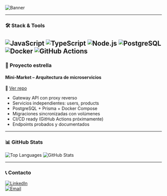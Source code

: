 

![Banner](https://capsule-render.vercel.app/api?type=rect&color=0d1117&height=180&section=header&text=Carlos%20M.%20Achinquipa&fontSize=50&fontColor=39d353)

---

### 🛠️ Stack & Tools
![JavaScript](https://img.shields.io/badge/-JavaScript-F7DF1E?style=flat&logo=javascript&logoColor=black )
![TypeScript](https://img.shields.io/badge/-TypeScript-3178C6?style=flat&logo=typescript&logoColor=white )
![Node.js](https://img.shields.io/badge/-Node.js-339933?style=flat&logo=node.js&logoColor=white )
![PostgreSQL](https://img.shields.io/badge/-PostgreSQL-336791?style=flat&logo=postgresql&logoColor=white )
![Docker](https://img.shields.io/badge/-Docker-2496ED?style=flat&logo=docker&logoColor=white )
![GitHub Actions](https://img.shields.io/badge/-GitHub%20Actions-2088FF?style=flat&logo=github-actions&logoColor=white )
---

### 🚀 Proyecto estrella
#### **Mini-Market** – Arquitectura de microservicios  
🔗 [Ver repo](https://github.com/carlos456dddd/mini-market-oauth)  
- Gateway API con proxy reverso
- Servicios independientes: users, products
- PostgreSQL + Prisma + Docker Compose
- Migraciones sincronizadas con volúmenes
- CI/CD ready (GitHub Actions próximamente)
- Endpoints probados y documentados
---

### 📊 GitHub Stats
![Top Languages](https://github-readme-stats.vercel.app/api/top-langs/?username=carlos456dddd&layout=compact&theme=dark)
![GitHub Stats](https://github-readme-stats.vercel.app/api?username=carlos456dddd&show_icons=true&theme=dark)

---

### 📞 Contacto
[![LinkedIn](https://img.shields.io/badge/LinkedIn-0A66C2?style=flat&logo=linkedin&logoColor=white)](https://linkedin.com/in/carlos-alberto-mamani-achinquipa-02a2231b2)  
[![Email](https://img.shields.io/badge/Email-D14836?style=flat&logo=gmail&logoColor=white)](mailto:starnear9995@gmail.com)

